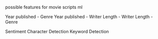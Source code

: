 possible features for movie scripts ml

Year published - Genre
Year published - Writer
Length - Writer
Length - Genre

Sentiment
Character Detection
Keyword Detection